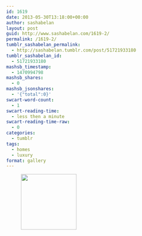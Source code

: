 ```yaml
---
id: 1619
date: 2013-05-30T13:18:00+00:00
author: sashabelan
layout: post
guid: http://www.sashabelan.com/1619-2/
permalink: /1619-2/
tumblr_sashabelan_permalink:
  - http://sashabelan.tumblr.com/post/51721933180
tumblr_sashabelan_id:
  - 51721933180
mashsb_timestamp:
  - 1470994798
mashsb_shares:
  - 0
mashsb_jsonshares:
  - '{"total":0}'
swcart-word-count:
  - 1
swcart-reading-time:
  - less then a minute
swcart-reading-time-raw:
  - 0
categories:
  - tumblr
tags:
  - homes
  - luxury
format: gallery
---
```

<div id='gallery-385' class='gallery galleryid-1619 gallery-columns-3 gallery-size-thumbnail'>
  <figure class='gallery-item'> 
  
  <div class='gallery-icon landscape'>
    <a href='http://www.sashabelan.ru/1619-2/attachment/1620/'><img width="150" height="150" src="http://www.sashabelan.ru/wp-content/uploads/2013/05/tumblr_mnm4y0rPmL1qarj97o1_500-150x150.jpg" class="attachment-thumbnail size-thumbnail" alt="" /></a>
  </div></figure>
</div>